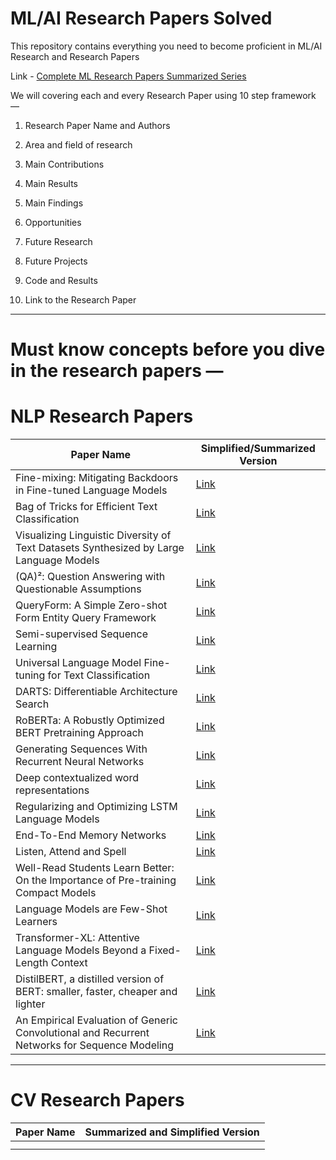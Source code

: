 # ML/AI Research Papers Solved
This repository contains everything you need to become proficient in ML/AI Research and Research Papers

Link - [Complete ML Research Papers Summarized Series](https://medium.com/coders-mojo/complete-ml-research-papers-summarized-a69afd5bb9bf?sk=54dcfdc31cf7c959192ebf666ca24cdd)

We will covering each and every Research Paper using 10 step framework —

1. Research Paper Name and Authors

2. Area and field of research

3. Main Contributions

4. Main Results

5. Main Findings

6. Opportunities

7. Future Research

8. Future Projects

9. Code and Results

10. Link to the Research Paper

-------------
# Must know concepts before you dive in the research papers —


# NLP Research Papers

| Paper Name | Simplified/Summarized Version |
| --- | --- |
| Fine-mixing: Mitigating Backdoors in Fine-tuned Language Models | [Link](https://medium.com/coders-mojo/complete-ml-research-papers-summarized-a69afd5bb9bf?sk=54dcfdc31cf7c959192ebf666ca24cdd) |
| Bag of Tricks for Efficient Text Classification | [Link](https://medium.com/coders-mojo/complete-ml-research-papers-summarized-a69afd5bb9bf?sk=54dcfdc31cf7c959192ebf666ca24cdd) |
|Visualizing Linguistic Diversity of Text Datasets Synthesized by Large Language Models|[Link](https://medium.com/coders-mojo/complete-ml-research-papers-summarized-a69afd5bb9bf?sk=54dcfdc31cf7c959192ebf666ca24cdd) |
|(QA)²: Question Answering with Questionable Assumptions|[Link](https://medium.com/coders-mojo/complete-ml-research-papers-summarized-a69afd5bb9bf?sk=54dcfdc31cf7c959192ebf666ca24cdd)|
|QueryForm: A Simple Zero-shot Form Entity Query Framework|[Link](https://medium.com/coders-mojo/complete-ml-research-papers-summarized-a69afd5bb9bf?sk=54dcfdc31cf7c959192ebf666ca24cdd)|
|Semi-supervised Sequence Learning|[Link](https://medium.com/coders-mojo/complete-ml-research-papers-summarized-a69afd5bb9bf?sk=54dcfdc31cf7c959192ebf666ca24cdd)|
|Universal Language Model Fine-tuning for Text Classification|[Link](https://medium.com/coders-mojo/complete-ml-research-papers-summarized-a69afd5bb9bf?sk=54dcfdc31cf7c959192ebf666ca24cdd)|
|DARTS: Differentiable Architecture Search|[Link](https://medium.com/coders-mojo/complete-ml-research-papers-summarized-a69afd5bb9bf?sk=54dcfdc31cf7c959192ebf666ca24cdd)|
|RoBERTa: A Robustly Optimized BERT Pretraining Approach|[Link](https://medium.com/coders-mojo/complete-ml-research-papers-summarized-a69afd5bb9bf?sk=54dcfdc31cf7c959192ebf666ca24cdd)|
|Generating Sequences With Recurrent Neural Networks|[Link](https://medium.com/coders-mojo/complete-ml-research-papers-summarized-a69afd5bb9bf?sk=54dcfdc31cf7c959192ebf666ca24cdd)|
|Deep contextualized word representations|[Link](https://medium.com/coders-mojo/complete-ml-research-papers-summarized-a69afd5bb9bf?sk=54dcfdc31cf7c959192ebf666ca24cdd)|
|Regularizing and Optimizing LSTM Language Models|[Link](https://medium.com/coders-mojo/complete-ml-research-papers-summarized-a69afd5bb9bf?sk=54dcfdc31cf7c959192ebf666ca24cdd)|
|End-To-End Memory Networks|[Link](https://medium.com/coders-mojo/complete-ml-research-papers-summarized-a69afd5bb9bf?sk=54dcfdc31cf7c959192ebf666ca24cdd)|
|Listen, Attend and Spell|[Link](https://medium.com/coders-mojo/complete-ml-research-papers-summarized-a69afd5bb9bf?sk=54dcfdc31cf7c959192ebf666ca24cdd)|
|Well-Read Students Learn Better: On the Importance of Pre-training Compact Models|[Link](https://medium.com/coders-mojo/complete-ml-research-papers-summarized-a69afd5bb9bf?sk=54dcfdc31cf7c959192ebf666ca24cdd)|
|Language Models are Few-Shot Learners|[Link](https://medium.com/coders-mojo/complete-ml-research-papers-summarized-a69afd5bb9bf?sk=54dcfdc31cf7c959192ebf666ca24cdd)|
|Transformer-XL: Attentive Language Models Beyond a Fixed-Length Context|[Link](https://medium.com/coders-mojo/complete-ml-research-papers-summarized-a69afd5bb9bf?sk=54dcfdc31cf7c959192ebf666ca24cdd)|
|DistilBERT, a distilled version of BERT: smaller, faster, cheaper and lighter|[Link](https://medium.com/coders-mojo/complete-ml-research-papers-summarized-a69afd5bb9bf?sk=54dcfdc31cf7c959192ebf666ca24cdd)|
|An Empirical Evaluation of Generic Convolutional and Recurrent Networks for Sequence Modeling|[Link](https://medium.com/coders-mojo/complete-ml-research-papers-summarized-a69afd5bb9bf?sk=54dcfdc31cf7c959192ebf666ca24cdd)|


--------------

# CV Research Papers

| Paper Name | Summarized and Simplified Version |
| --- | --- |
| |  |
|  |  |

